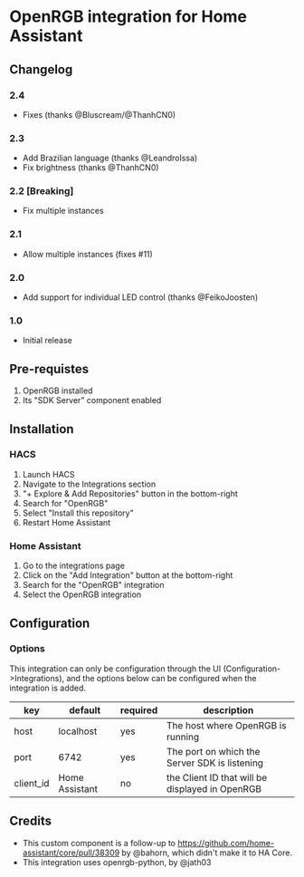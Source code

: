# OpenRGB integration for Home Assistant

## Changelog

### 2.4

- Fixes (thanks @Bluscream/@ThanhCN0)

### 2.3

- Add Brazilian language (thanks @LeandroIssa)
- Fix brightness (thanks @ThanhCN0)

### 2.2 [Breaking]

- Fix multiple instances

### 2.1

- Allow multiple instances (fixes #11)

### 2.0

- Add support for individual LED control (thanks @FeikoJoosten)

### 1.0

- Initial release

## Pre-requistes

1. OpenRGB installed
1. Its "SDK Server" component enabled

## Installation

### HACS

1. Launch HACS
1. Navigate to the Integrations section
1. "+ Explore & Add Repositories" button in the bottom-right
1. Search for "OpenRGB"
1. Select "Install this repository"
1. Restart Home Assistant

### Home Assistant

1. Go to the integrations page
1. Click on the "Add Integration" button at the bottom-right
1. Search for the "OpenRGB" integration
1. Select the OpenRGB integration

## Configuration

### Options

This integration can only be configuration through the UI (Configuration->Integrations), and the options below can be configured when the integration is added.

| key       | default        | required | description                                     |
| --------- | -------------- | -------- | ----------------------------------------------- |
| host      | localhost      | yes      | The host where OpenRGB is running               |
| port      | 6742           | yes      | The port on which the Server SDK is listening   |
| client_id | Home Assistant | no       | the Client ID that will be displayed in OpenRGB |

## Credits

- This custom component is a follow-up to https://github.com/home-assistant/core/pull/38309 by @bahorn, which didn't make it to HA Core.  
- This integration uses openrgb-python, by @jath03

